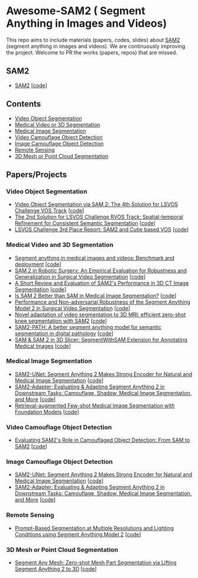 # Awesome-SAM2 ( Segment Anything in Images and Videos)
This repo aims to include materials (papers, codes, slides) about [SAM2](https://arxiv.org/abs/2408.00714) (segment anything in images and videos). We are continuously improving the project. Welcome to PR the works (papers, repos) that are missed.

## SAM2
- [SAM2](https://arxiv.org/abs/2408.00714) [[code](https://github.com/facebookresearch/segment-anything-2)]

## Contents
- [Video Object Segmentation](#video-object-segmentation)
- [Medical Video or 3D Segmentation](#medical-video-and-3d-segmentation)
- [Medical Image Segmentation](#medical-image-segmentation)
- [Video Camouflage Object Detection](#video-camouflage-object-detection)
- [Image Camouflage Object Detection](#image-camouflage-object-detection)
- [Remote Sensing](#remote-sensing)
- [3D Mesh or Point Cloud Segmentation](#3d-mesh-or-point-cloud-segmentation)

## Papers/Projects
### Video Object Segmentation
- [Video Object Segmentation via SAM 2: The 4th Solution for LSVOS Challenge VOS Track](https://arxiv.org/abs/2408.10125) [[code]()]
- [The 2nd Solution for LSVOS Challenge RVOS Track: Spatial-temporal Refinement for Consistent Semantic Segmentation](https://arxiv.org/abs/2408.12447) [[code]()]
- [LSVOS Challenge 3rd Place Report: SAM2 and Cutie based VOS](https://arxiv.org/abs/2408.10469) [[code]()]

### Medical Video and 3D Segmentation
- [Segment anything in medical images and videos: Benchmark and deployment](https://arxiv.org/abs/2408.03322) [[code](https://github.com/bowang-lab/MedSAM)]
- [SAM 2 in Robotic Surgery: An Empirical Evaluation for Robustness and Generalization in Surgical Video Segmentation](https://arxiv.org/abs/2408.04593) [[code]()]
- [A Short Review and Evaluation of SAM2's Performance in 3D CT Image Segmentation](https://arxiv.org/abs/2408.11210) [[code](https://github.com/Project-MONAI/VISTA)]
- [Is SAM 2 Better than SAM in Medical Image Segmentation?](https://arxiv.org/abs/2408.04212) [[code]()]
- [Performance and Non-adversarial Robustness of the Segment Anything Model 2 in Surgical Video Segmentation](https://arxiv.org/abs/2408.04098) [[code]()]
- [Novel adaptation of video segmentation to 3D MRI: efficient zero-shot knee segmentation with SAM2](https://arxiv.org/abs/2408.04762) [[code]()]
- [SAM2-PATH: A better segment anything model for semantic segmentation in digital pathology](https://arxiv.org/abs/2408.03651) [[code](https://github.com/simzhangbest/SAM2PATH)]
- [SAM & SAM 2 in 3D Slicer: SegmentWithSAM Extension for Annotating Medical Images](https://arxiv.org/abs/2408.15224) [[code](https://github.com/mazurowski-lab/SlicerSegmentWithSAM)]

### Medical Image Segmentation
- [SAM2-UNet: Segment Anything 2 Makes Strong Encoder for Natural and Medical Image Segmentation](https://arxiv.org/abs/2408.08870) [[code](https://github.com/WZH0120/SAM2-UNet)]
- [SAM2-Adapter: Evaluating & Adapting Segment Anything 2 in Downstream Tasks: Camouflage, Shadow, Medical Image Segmentation, and More](https://arxiv.org/abs/2408.04579) [[code](http://tianrun-chen.github.io/SAM-Adaptor/)]
- [Retrieval-augmented Few-shot Medical Image Segmentation with Foundation Models](https://arxiv.org/abs/2408.08813) [[code]()]
  
### Video Camouflage Object Detection
- [Evaluating SAM2's Role in Camouflaged Object Detection: From SAM to SAM2](https://arxiv.org/abs/2407.21596) [[code](https://github.com/luckybird1994/SAMCOD)]

### Image Camouflage Object Detection
- [SAM2-UNet: Segment Anything 2 Makes Strong Encoder for Natural and Medical Image Segmentation](https://arxiv.org/abs/2408.08870) [[code](https://github.com/WZH0120/SAM2-UNet)]
- [SAM2-Adapter: Evaluating & Adapting Segment Anything 2 in Downstream Tasks: Camouflage, Shadow, Medical Image Segmentation, and More](https://arxiv.org/abs/2408.04579) [[code](http://tianrun-chen.github.io/SAM-Adaptor/)]

### Remote Sensing
- [Prompt-Based Segmentation at Multiple Resolutions and Lighting Conditions using Segment Anything Model 2](https://arxiv.org/abs/2408.06970) [[code]()]

### 3D Mesh or Point Cloud Segmentation
- [Segment Any Mesh: Zero-shot Mesh Part Segmentation via Lifting Segment Anything 2 to 3D](https://arxiv.org/abs/2408.13679) [[code](https://github.com/gtangg12/samesh)]
